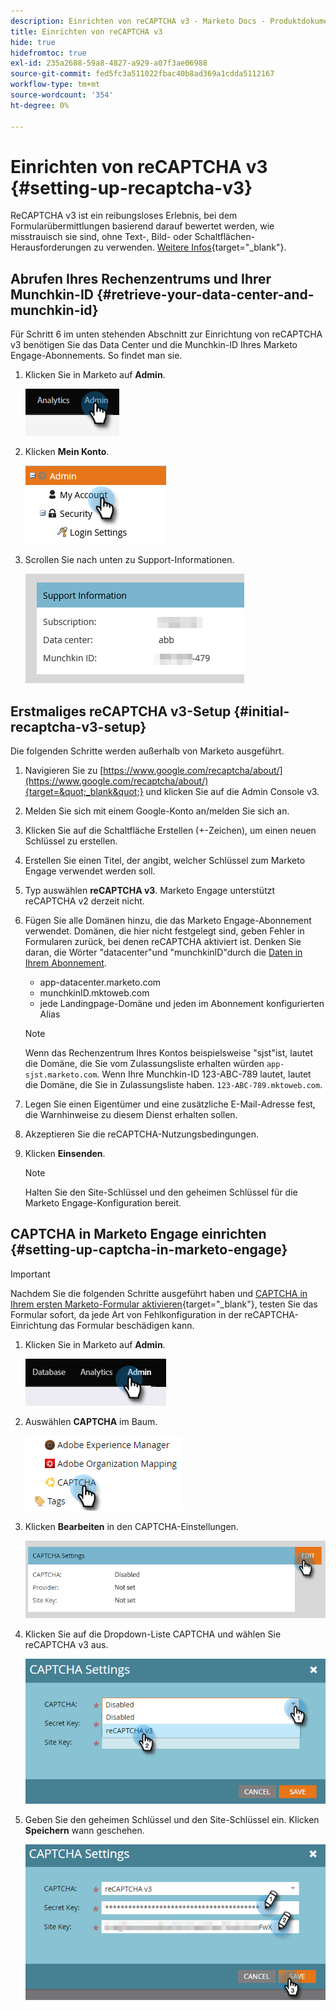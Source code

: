 ```yaml
---
description: Einrichten von reCAPTCHA v3 - Marketo Docs - Produktdokumentation
title: Einrichten von reCAPTCHA v3
hide: true
hidefromtoc: true
exl-id: 235a2688-59a8-4827-a929-a07f3ae06988
source-git-commit: fed5fc3a511022fbac40b8ad369a1cdda5112167
workflow-type: tm+mt
source-wordcount: '354'
ht-degree: 0%

---
```


# Einrichten von reCAPTCHA v3 {#setting-up-recaptcha-v3}

ReCAPTCHA v3 ist ein reibungsloses Erlebnis, bei dem Formularübermittlungen basierend darauf bewertet werden, wie misstrauisch sie sind, ohne Text-, Bild- oder Schaltflächen-Herausforderungen zu verwenden. [Weitere Infos](https://developers.google.com/search/blog/2018/10/introducing-recaptcha-v3-new-way-to){target=&quot;_blank&quot;}.

## Abrufen Ihres Rechenzentrums und Ihrer Munchkin-ID {#retrieve-your-data-center-and-munchkin-id}

Für Schritt 6 im unten stehenden Abschnitt zur Einrichtung von reCAPTCHA v3 benötigen Sie das Data Center und die Munchkin-ID Ihres Marketo Engage-Abonnements. So findet man sie.

1. Klicken Sie in Marketo auf **Admin**.

   ![](assets/setting-up-recaptcha-v3-1.png)

1. Klicken **Mein Konto**.

   ![](assets/setting-up-recaptcha-v3-2.png)

1. Scrollen Sie nach unten zu Support-Informationen.

   ![](assets/setting-up-recaptcha-v3-3.png)

## Erstmaliges reCAPTCHA v3-Setup {#initial-recaptcha-v3-setup}

Die folgenden Schritte werden außerhalb von Marketo ausgeführt.

1. Navigieren Sie zu [https://www.google.com/recaptcha/about/](https://www.google.com/recaptcha/about/){target=&quot;_blank&quot;} und klicken Sie auf die Admin Console v3.

1. Melden Sie sich mit einem Google-Konto an/melden Sie sich an.

1. Klicken Sie auf die Schaltfläche Erstellen (+-Zeichen), um einen neuen Schlüssel zu erstellen.

1. Erstellen Sie einen Titel, der angibt, welcher Schlüssel zum Marketo Engage verwendet werden soll.

1. Typ auswählen **reCAPTCHA v3**. Marketo Engage unterstützt reCAPTCHA v2 derzeit nicht.

1. Fügen Sie alle Domänen hinzu, die das Marketo Engage-Abonnement verwendet. Domänen, die hier nicht festgelegt sind, geben Fehler in Formularen zurück, bei denen reCAPTCHA aktiviert ist. Denken Sie daran, die Wörter &quot;datacenter&quot;und &quot;munchkinID&quot;durch die [Daten in Ihrem Abonnement](#retrieve-your-data-center-and-munchkin-id).

   * app-datacenter.marketo.com
   * munchkinID.mktoweb.com
   * jede Landingpage-Domäne und jeden im Abonnement konfigurierten Alias

   >[!NOTE]
   >
   >Wenn das Rechenzentrum Ihres Kontos beispielsweise &quot;sjst&quot;ist, lautet die Domäne, die Sie vom Zulassungsliste erhalten würden `app-sjst.marketo.com`. Wenn Ihre Munchkin-ID 123-ABC-789 lautet, lautet die Domäne, die Sie in Zulassungsliste haben. `123-ABC-789.mktoweb.com`.

1. Legen Sie einen Eigentümer und eine zusätzliche E-Mail-Adresse fest, die Warnhinweise zu diesem Dienst erhalten sollen.

1. Akzeptieren Sie die reCAPTCHA-Nutzungsbedingungen.

1. Klicken **Einsenden**.

   >[!NOTE]
   >
   >Halten Sie den Site-Schlüssel und den geheimen Schlüssel für die Marketo Engage-Konfiguration bereit.

## CAPTCHA in Marketo Engage einrichten {#setting-up-captcha-in-marketo-engage}

>[!IMPORTANT]
>
>Nachdem Sie die folgenden Schritte ausgeführt haben und [CAPTCHA in Ihrem ersten Marketo-Formular aktivieren](/help/marketo/product-docs/demand-generation/forms/using-captcha/enable-captcha-in-marketo-forms.md){target=&quot;_blank&quot;}, testen Sie das Formular sofort, da jede Art von Fehlkonfiguration in der reCAPTCHA-Einrichtung das Formular beschädigen kann.

1. Klicken Sie in Marketo auf **Admin**.

   ![](assets/setting-up-recaptcha-v3-4.png)

1. Auswählen **CAPTCHA** im Baum.

   ![](assets/setting-up-recaptcha-v3-5.png)

1. Klicken **Bearbeiten** in den CAPTCHA-Einstellungen.

   ![](assets/setting-up-recaptcha-v3-6.png)

1. Klicken Sie auf die Dropdown-Liste CAPTCHA und wählen Sie reCAPTCHA v3 aus.

   ![](assets/setting-up-recaptcha-v3-7.png)

1. Geben Sie den geheimen Schlüssel und den Site-Schlüssel ein. Klicken **Speichern** wann geschehen.

   ![](assets/setting-up-recaptcha-v3-8.png)
